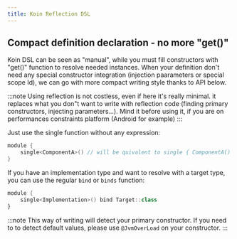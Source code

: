 ```yaml
---
title: Koin Reflection DSL
---
```


## Compact definition declaration - no more "get()"

Koin DSL can be seen as "manual", while you must fill constructors with "get()" function to resolve needed instances. When your definition don't need any special constructor integration (injection paarameters or special scope Id), we can go with more compact writing style thanks to API below.

:::note
 Using reflection is not costless, even if here it's really minimal. it replaces what you don"t want to write with reflection code (finding primary constructors, injecting parameters...). Mind it before using it, if you are on performances constraints platform (Android for example)
:::

Just use the single function without any expression:

```kotlin
module {
    single<ComponentA>() // will be quivalent to single { ComponentA() }
}
```

If you have an implementation type and want to resolve with a target type, you can use the regular `bind` or `binds` function:

```kotlin
module {
    single<Implementation>() bind Target::class
}
```

:::note
 This way of writing will detect your primary constructor. If you need to to detect default values, please use `@JvmOverLoad` on your constructor.
:::